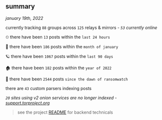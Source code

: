 
## summary
_january 19th, 2022_

currently tracking `88` groups across `125` relays & mirrors - _`53` currently online_

⏲ there have been `13` posts within the `last 24 hours`

🦈 there have been `186` posts within the `month of january`

🪐 there have been `1067` posts within the `last 90 days`

🏚 there have been `182` posts within the `year of 2022`

🦕 there have been `2544` posts `since the dawn of ransomwatch`

there are `43` custom parsers indexing posts

_`20` sites using v2 onion services are no longer indexed - [support.torproject.org](https://support.torproject.org/onionservices/v2-deprecation/)_

> see the project [README](https://github.com/thetanz/ransomwatch#ransomwatch--) for backend technicals
